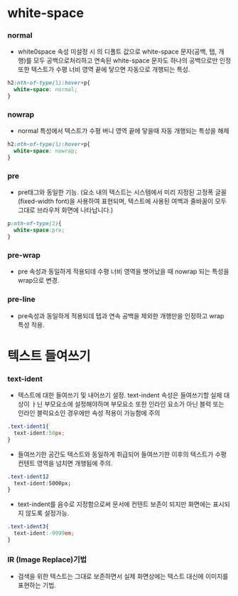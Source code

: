 # white-space

### normal
- white0space 속성 미설정 시 의 디폴트 값으로 white-space 문자(공백, 탭, 개행)를 모두 공백으로처리하고 연속된 white-space 문자도 하나의 공백으로만 인정 
또한 텍스트가 수평 너비 영역 끝에 닿으면 자동으로 개행되는 특성.
```css
h2:nth-of-type(1):hover+p{
  white-space: normal;
}
```
### nowrap
- normal 특성에서 텍스트가 수평 버니 영역 끝에 닿을때 자동 개행되는 특성을 해제
```css
h2:nth-of-type(1):hover+p{
  white-space: nowrap;
}
```

### pre
- pre태그와 동일한 기능. (요소 내의 텍스트는 시스템에서 미리 지정된 고정폭 글꼴(fixed-width font)을 사용하여 표현되며, 텍스트에 사용된 여백과 줄바꿈이 모두 그대로 브라우저 화면에 나타납니다.)
```css
p:nth-of-type(2){
  white-space:pre;
}
```
### pre-wrap
- pre 속성과 동일하게 적용되데 수평 너비 영역을 벗어났을 때 nowrap 되는 특성을 wrap으로 변경.

### pre-line
- pre속성과 동일하게 적용되데 텝과 연속 공백을 제외한 개행만을 인정하고 wrap 특성 적용.

# 텍스트 들여쓰기

### text-ident
- 텍스트에 대한 들여쓰기 및 내어쓰기 설정. text-indent 속성은 들여쓰기할 실제 대상이 ㅏ닌 부모요소에 설정해야하며 부모요소 또한
  인라인 요소가 아닌 블럭 또는 인라인 블럭요소인 경우에만 속성 적용이 가능함에 주의
```css
.text-ident1{
  text-ident:50px;
}
```
- 들여쓰기한 공간도 텍스트와 동일하게 취급되어 들여쓰기한 이후의 텍스트가 수평 컨텐트 영역을 넘치면 개행됨에 주의.
```css
.text-ident12
  text-ident:5000px;
}
```

- text-indent를 음수로 지정함으로써 문서에 컨텐트 보존이 되지만 화면에는 표시되지 않도록 설정가능.
```css
.text-ident3{
  text-ident:-9999em;
}
```
### IR (Image Replace)기법
- 검색을 위한 텍스트는 그대로 보존하면서 실제 화면상에는 텍스트 대신에 이미지를 표현하는 기법.


